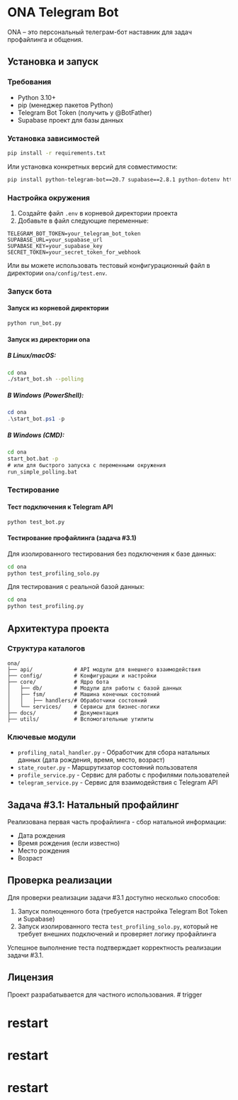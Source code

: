 # ONA Telegram Bot

ONA – это персональный телеграм-бот наставник для задач профайлинга и общения.

## Установка и запуск

### Требования
- Python 3.10+
- pip (менеджер пакетов Python)
- Telegram Bot Token (получить у @BotFather)
- Supabase проект для базы данных

### Установка зависимостей

```bash
pip install -r requirements.txt
```

Или установка конкретных версий для совместимости:

```bash
pip install python-telegram-bot==20.7 supabase==2.8.1 python-dotenv httpx
```

### Настройка окружения
1. Создайте файл `.env` в корневой директории проекта
2. Добавьте в файл следующие переменные:
```
TELEGRAM_BOT_TOKEN=your_telegram_bot_token
SUPABASE_URL=your_supabase_url
SUPABASE_KEY=your_supabase_key
SECRET_TOKEN=your_secret_token_for_webhook
```

Или вы можете использовать тестовый конфигурационный файл в директории `ona/config/test.env`.

### Запуск бота

#### Запуск из корневой директории
```bash
python run_bot.py
```

#### Запуск из директории ona

##### В Linux/macOS:
```bash
cd ona
./start_bot.sh --polling
```

##### В Windows (PowerShell):
```powershell
cd ona
.\start_bot.ps1 -p
```

##### В Windows (CMD):
```cmd
cd ona
start_bot.bat -p
# или для быстрого запуска с переменными окружения
run_simple_polling.bat
```

### Тестирование

#### Тест подключения к Telegram API
```bash
python test_bot.py
```

#### Тестирование профайлинга (задача #3.1)

Для изолированного тестирования без подключения к базе данных:
```bash
cd ona
python test_profiling_solo.py
```

Для тестирования с реальной базой данных:
```bash
cd ona
python test_profiling.py
```

## Архитектура проекта

### Структура каталогов
```
ona/
├── api/             # API модули для внешнего взаимодействия
├── config/          # Конфигурации и настройки
├── core/            # Ядро бота
│   ├── db/          # Модули для работы с базой данных
│   ├── fsm/         # Машина конечных состояний
│   │   ├── handlers/# Обработчики состояний
│   └── services/    # Сервисы для бизнес-логики
├── docs/            # Документация
├── utils/           # Вспомогательные утилиты
```

### Ключевые модули
- `profiling_natal_handler.py` - Обработчик для сбора натальных данных (дата рождения, время, место, возраст)
- `state_router.py` - Маршрутизатор состояний пользователя
- `profile_service.py` - Сервис для работы с профилями пользователей
- `telegram_service.py` - Сервис для взаимодействия с Telegram API

## Задача #3.1: Натальный профайлинг

Реализована первая часть профайлинга - сбор натальной информации:
- Дата рождения
- Время рождения (если известно)
- Место рождения
- Возраст

## Проверка реализации

Для проверки реализации задачи #3.1 доступно несколько способов:

1. Запуск полноценного бота (требуется настройка Telegram Bot Token и Supabase)
2. Запуск изолированного теста `test_profiling_solo.py`, который не требует внешних подключений и проверяет логику профайлинга

Успешное выполнение теста подтверждает корректность реализации задачи #3.1.

## Лицензия
Проект разрабатывается для частного использования. # trigger
# restart
# restart
# restart
